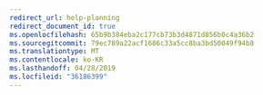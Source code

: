 ```yaml
---
redirect_url: help-planning
redirect_document_id: true
ms.openlocfilehash: 65b9b384eba2c177cb73b3d4871d856b0c4a36b2
ms.sourcegitcommit: 79ec789a22acf1686c33a5cc8ba3bd50049f94b8
ms.translationtype: MT
ms.contentlocale: ko-KR
ms.lasthandoff: 04/28/2019
ms.locfileid: "36186399"
---
```

